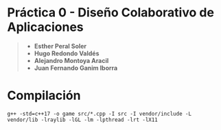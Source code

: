 # Práctica 0 - Diseño Colaborativo de Aplicaciones
> - **Esther Peral Soler**
> - **Hugo Redondo Valdés**
> - **Alejandro Montoya Aracil**
> - **Juan Fernando Ganim Iborra**

# Compilación
~~~
g++ -std=c++17 -o game src/*.cpp -I src -I vendor/include -L vendor/lib -lraylib -lGL -lm -lpthread -lrt -lX11
~~~